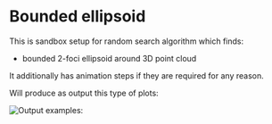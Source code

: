 # Bounded ellipsoid

This is sandbox setup for random search algorithm which finds:  
- bounded 2-foci ellipsoid around 3D point cloud  

It additionally has animation steps if they are required for any reason.  

Will produce as output this type of plots:

![Output examples:](https://raw.githubusercontent.com/halt9k/bounded-ellipsoid/main/docs/preview.png)
